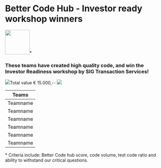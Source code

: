 # Better Code Hub - Investor ready workshop winners

<img src="https://bettercodehub.com/edge/badge/Blockchaingers/BlockchainHackaton?branch=master" height="80"/>*

### These teams have created high quality code, and win the Investor Readiness workshop by SIG Transaction Services!
<img src="https://avatars0.githubusercontent.com/ml/246?s=140&v=4" />Total value € 15.000,-- <img src="https://avatars0.githubusercontent.com/ml/246?s=140&v=4" />
<br />

| Teams |
| :---: |
| Teamname |
| Teamname |
| Teamname |
| Teamname |
| Teamname |
| Teamname |

\* Criteria include: Better Code hub score, code volume, test code ratio and ability to withstand our critical questions.
